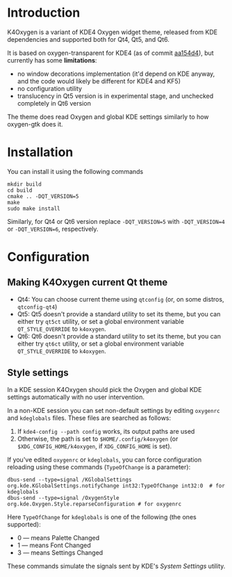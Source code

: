 # Introduction
K4Oxygen is a variant of KDE4 Oxygen widget theme, released from KDE dependencies and supported both for Qt4, Qt5, and Qt6.

It is based on oxygen-transparent for KDE4 (as of commit [aa154d4](https://github.com/KDE/oxygen-transparent/commit/aa154d4e2f930258a9f094014103078a91003180)), but currently has some **limitations**:

* no window decorations implementation (it'd depend on KDE anyway, and the code would likely be different for KDE4 and KF5)
* no configuration utility
* translucency in Qt5 version is in experimental stage, and unchecked completely in Qt6 version

The theme does read Oxygen and global KDE settings similarly to how oxygen-gtk does it.

# Installation
You can install it using the following commands

    mkdir build
    cd build
    cmake .. -DQT_VERSION=5
    make
    sudo make install

Similarly, for Qt4 or Qt6 version replace `-DQT_VERSION=5` with `-DQT_VERSION=4` or `-DQT_VERSION=6`, respectively.

# Configuration
## Making K4Oxygen current Qt theme
* Qt4: You can choose current theme using `qtconfig` (or, on some distros, `qtconfig-qt4`)
* Qt5: Qt5 doesn't provide a standard utility to set its theme, but you can either try `qt5ct` utility, or set a global environment variable `QT_STYLE_OVERRIDE` to `k4oxygen`.
* Qt6: Qt6 doesn't provide a standard utility to set its theme, but you can either try `qt6ct` utility, or set a global environment variable `QT_STYLE_OVERRIDE` to `k4oxygen`.

## Style settings
In a KDE session K4Oxygen should pick the Oxygen and global KDE settings automatically with no user intervention.

In a non-KDE session you can set non-default settings by editing `oxygenrc` and `kdeglobals` files. These files are searched as follows:

1. If `kde4-config --path config` works, its output paths are used
2. Otherwise, the path is set to `$HOME/.config/k4oxygen` (or `$XDG_CONFIG_HOME/k4oxygen`, if `XDG_CONFIG_HOME` is set).

If you've edited `oxygenrc` or `kdeglobals`, you can force configuration reloading using these commands (`TypeOfChange` is a parameter):

    dbus-send --type=signal /KGlobalSettings org.kde.KGlobalSettings.notifyChange int32:TypeOfChange int32:0  # for kdeglobals
    dbus-send --type=signal /OxygenStyle org.kde.Oxygen.Style.reparseConfiguration # for oxygenrc

Here `TypeOfChange` for `kdeglobals` is one of the following (the ones supported):

* 0 — means Palette Changed
* 1 — means Font Changed
* 3 — means Settings Changed

These commands simulate the signals sent by KDE's *System Settings* utility.
